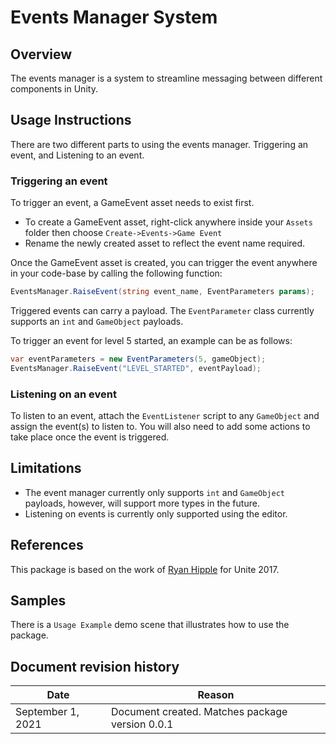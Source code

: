 # Events Manager System

## Overview
The events manager is a system to streamline messaging between different components in Unity.

## Usage Instructions
There are two different parts to using the events manager. Triggering an event, and Listening to an event.

### Triggering an event
To trigger an event, a GameEvent asset needs to exist first.
- To create a GameEvent asset, right-click anywhere inside your `Assets` folder then choose `Create->Events->Game Event`
- Rename the newly created asset to reflect the event name required.

Once the GameEvent asset is created, you can trigger the event anywhere in your code-base by calling the following function:
```c#
EventsManager.RaiseEvent(string event_name, EventParameters params);
```
Triggered events can carry a payload. The `EventParameter` class currently supports an `int` and `GameObject` payloads.

To trigger an event for level 5 started, an example can be as follows:
```c#
var eventParameters = new EventParameters(5, gameObject);
EventsManager.RaiseEvent("LEVEL_STARTED", eventPayload);
```

### Listening on an event
To listen to an event, attach the `EventListener` script to any `GameObject` and assign the event(s) to listen to.
You will also need to add some actions to take place once the event is triggered.

## Limitations
- The event manager currently only supports `int` and `GameObject` payloads, however, will support more types in the future.
- Listening on events is currently only supported using the editor. 

## References
This package is based on the work of [Ryan Hipple](https://github.com/roboryantron/Unite2017/blob/master/Assets/Code/Events/GameEvent.cs) for Unite 2017.

## Samples
There is a `Usage Example` demo scene that illustrates how to use the package.

## Document revision history
|Date|Reason|
|---|---|
|September 1, 2021|Document created. Matches package version 0.0.1|